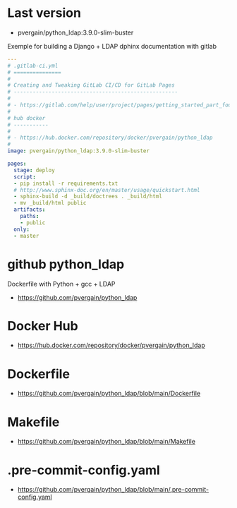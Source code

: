 # Last version

- pvergain/python_ldap:3.9.0-slim-buster


Exemple for building a Django + LDAP dphinx documentation with gitlab

```yaml
---
# .gitlab-ci.yml
# ===============
#
# Creating and Tweaking GitLab CI/CD for GitLab Pages
# ----------------------------------------------------
#
# - https://gitlab.com/help/user/project/pages/getting_started_part_four.md
#
# hub docker
# -----------
#
# - https://hub.docker.com/repository/docker/pvergain/python_ldap
#
image: pvergain/python_ldap:3.9.0-slim-buster

pages:
  stage: deploy
  script:
  - pip install -r requirements.txt
  # http://www.sphinx-doc.org/en/master/usage/quickstart.html
  - sphinx-build -d _build/doctrees . _build/html
  - mv _build/html public
  artifacts:
    paths:
    - public
  only:
  - master
```

# github python_ldap

Dockerfile with Python + gcc + LDAP

- https://github.com/pvergain/python_ldap

# Docker Hub

- https://hub.docker.com/repository/docker/pvergain/python_ldap

# Dockerfile

- https://github.com/pvergain/python_ldap/blob/main/Dockerfile

# Makefile

- https://github.com/pvergain/python_ldap/blob/main/Makefile

# .pre-commit-config.yaml

- https://github.com/pvergain/python_ldap/blob/main/.pre-commit-config.yaml


